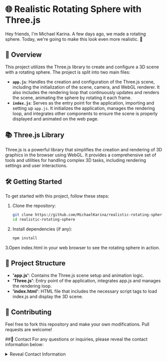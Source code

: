 # 🌐 Realistic Rotating Sphere with Three.js

Hey friends, I'm Michael Karina. A few days ago, we made a rotating sphere. Today, we're going to make this look even more realistic. 🚀

## 🌟 Overview

This project utilizes the Three.js library to create and configure a 3D scene with a rotating sphere. The project is split into two main files:

- **`app.js`**: Handles the creation and configuration of the Three.js scene, including the initialization of the scene, camera, and WebGL renderer. It also includes the rendering loop that continuously updates and renders the scene, animating the sphere by rotating it each frame.
- **`index.js`**: Serves as the entry point for the application, importing and setting up `app.js`. It initializes the application, manages the rendering loop, and integrates other components to ensure the scene is properly displayed and animated on the web page.

## 📚 Three.js Library

Three.js is a powerful library that simplifies the creation and rendering of 3D graphics in the browser using WebGL. It provides a comprehensive set of tools and utilities for handling complex 3D tasks, including rendering settings and user interactions.

## 🛠️ Getting Started

To get started with this project, follow these steps:

1. Clone the repository:
   ```bash
   git clone https://github.com/MichaelKarina/realistic-rotating-sphere.git
   cd realistic-rotating-sphere
2. Install dependencies (if any):
   ```bash
   npm install
3.Open index.html in your web browser to see the rotating sphere in action.

## 📁 Project Structure
- **'app.js'**: Contains the Three.js scene setup and animation logic.
- **'Three.js'**: Entry point of the application, integrates app.js and manages the rendering loop.
- **'index.html'**: HTML file that includes the necessary script tags to load index.js and display the 3D scene.

## 🤝 Contributing
Feel free to fork this repository and make your own modifications. Pull requests are welcome!

##📧 Contact
For any questions or inquiries, please reveal the contact information below:

<details>
  <summary>Reveal Contact Information</summary>
  For any questions or inquiries, please reach out to me at [mikekarina68@gmail.com](mailto:mikekarina68@gmail.com).
</details>
